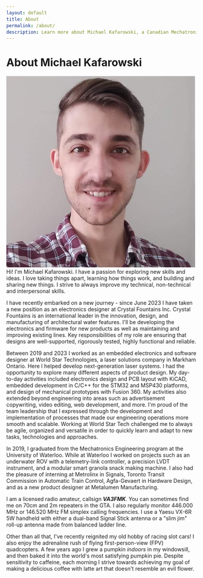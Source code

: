 ```yaml
---
layout: default
title: About
permalink: /about/
description: Learn more about Michael Kafarowski, a Canadian Mechatronics and Embedded Systems Developer
---
```


# About Michael Kafarowski
<img class="profilePhoto largepic imgwborder" src="/assets/img/site/me.jpg" alt="me">
Hi! I'm Michael Kafarowski. I have a passion for exploring new skills and ideas. I love taking things apart, learning how things work, and building and sharing new things. I strive to always improve my technical, non-technical and interpersonal skills.

I have recently embarked on a new journey - since June 2023 I have taken a new position as an electronics designer at Crystal Fountains Inc. Crystal Fountains is an international leader in the innovation, design, and manufacturing of architectural water features. I'll be developing the electronics and firmware for new products as well as maintaining and improving existing lines. Key responsibilities of my role are ensuring that designs are well-supported, rigorously tested, highly functional and reliable.

Between 2019 and 2023 I worked as an embedded electronics and software designer at World Star Technologies, a laser solutions company in Markham Ontario. Here I helped develop next-generation laser systems. I had the opportunity to explore many different aspects of product design. My day-to-day activities included electronics design and PCB layout with KiCAD, embedded development in C/C++ for the STM32 and MSP430 platforms, and design of mechanical prototypes with Fusion 360. My activities also extended beyond engineering into areas such as advertisement copywriting, video editing, web development, and more. I'm proud of the team leadership that I expressed through the development and implementation of processes that made our engineering operations more smooth and scalable. Working at World Star Tech challenged me to always be agile, organized and versatile in order to quickly learn and adapt to new tasks, technologies and approaches.

In 2019, I graduated from the Mechatronics Engineering program at the University of Waterloo. While at Waterloo I worked on projects such as an underwater ROV with a telemetry-link controller, a precision LVDT instrument, and a modular smart granola snack making machine. I also had the pleasure of interning at Metrolinx in Signals, Toronto Transit Commission in Automatic Train Control, Agfa-Gevaert in Hardware Design, and as a new product designer at Metalumen Manufacturing.

I am a licensed radio amateur, callsign ***VA3FMK***. You can sometimes find me on 70cm and 2m repeaters in the GTA. I also regularly monitor 446.000 MHz or 146.520 MHz FM simplex calling frequencies. I use a Yaesu VX-6R 5W handheld with either a dual-band Signal Stick antenna or a "slim jim" roll-up antenna made from balanced ladder line.

Other than all that, I've recently reignited my old hobby of racing slot cars! I also enjoy the adrenaline rush of flying first-person-view (FPV) quadcopters. A few years ago I grew a pumpkin *indoors* in my windowsill, and then baked it into the world's most satisfying pumpkin pie. Despite sensitivity to caffeine, each morning I strive towards achieving my goal of making a delicious coffee with latte art that doesn't resemble an evil flower.
